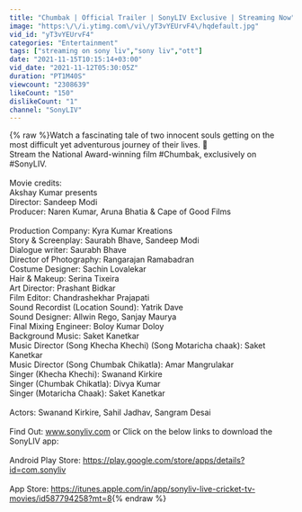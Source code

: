 ```yaml
---
title: "Chumbak | Official Trailer | SonyLIV Exclusive | Streaming Now"
image: "https:\/\/i.ytimg.com\/vi\/yT3vYEUrvF4\/hqdefault.jpg"
vid_id: "yT3vYEUrvF4"
categories: "Entertainment"
tags: ["streaming on sony liv","sony liv","ott"]
date: "2021-11-15T10:15:14+03:00"
vid_date: "2021-11-12T05:30:05Z"
duration: "PT1M40S"
viewcount: "2308639"
likeCount: "150"
dislikeCount: "1"
channel: "SonyLIV"
---
```

{% raw %}Watch a fascinating tale of two innocent souls getting on the most difficult yet adventurous journey of their lives.  🤩<br />Stream the National Award-winning film #Chumbak, exclusively on #SonyLIV.<br /><br />Movie credits:<br />Akshay Kumar presents <br />Director: Sandeep Modi<br />Producer: Naren Kumar, Aruna Bhatia &amp; Cape of Good Films <br /><br />Production Company: Kyra Kumar Kreations <br />Story &amp; Screenplay: Saurabh Bhave, Sandeep Modi<br />Dialogue writer: Saurabh Bhave<br />Director of Photography: Rangarajan Ramabadran<br />Costume Designer: Sachin Lovalekar<br />Hair &amp; Makeup: Serina Tixeira<br />Art Director: Prashant Bidkar<br />Film Editor: Chandrashekhar Prajapati<br />Sound Recordist (Location Sound): Yatrik Dave<br />Sound Designer: Allwin Rego, Sanjay Maurya<br />Final Mixing Engineer: Boloy Kumar Doloy<br />Background Music: Saket Kanetkar<br />Music Director (Song Khecha Khechi) (Song Motaricha chaak): Saket Kanetkar<br />Music Director (Song Chumbak Chikatla): Amar Mangrulakar<br />Singer (Khecha Khechi): Swanand Kirkire<br />Singer (Chumbak Chikatla): Divya Kumar<br />Singer (Motaricha Chaak): Saket Kanetkar<br /><br />Actors: Swanand Kirkire, Sahil Jadhav, Sangram Desai<br /><br />Find Out: www.sonyliv.com or Click on the below links to download the SonyLIV app:<br /><br />Android Play Store: <a rel="nofollow" target="blank" href="https://play.google.com/store/apps/details?id=com.sonyliv">https://play.google.com/store/apps/details?id=com.sonyliv</a><br /><br />App Store: <a rel="nofollow" target="blank" href="https://itunes.apple.com/in/app/sonyliv-live-cricket-tv-movies/id587794258?mt=8">https://itunes.apple.com/in/app/sonyliv-live-cricket-tv-movies/id587794258?mt=8</a>{% endraw %}
